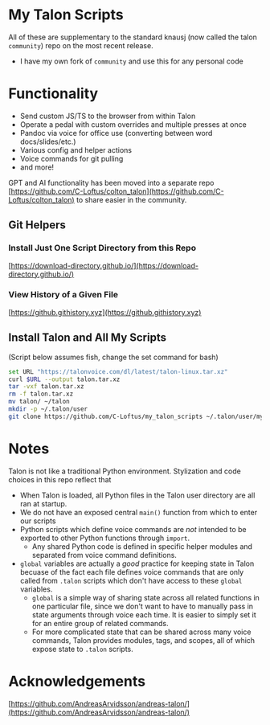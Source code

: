 # My Talon Scripts

All of these are supplementary to the standard knausj (now called the talon `community`) repo on the most recent release.

- I have my own fork of `community` and use this for any personal code

# Functionality

- Send custom JS/TS to the browser from within Talon
- Operate a pedal with custom overrides and multiple presses at once
- Pandoc via voice for office use (converting between word docs/slides/etc.)
- Various config and helper actions
- Voice commands for git pulling
- and more!

GPT and AI functionality has been moved into a separate repo [https://github.com/C-Loftus/colton_talon](https://github.com/C-Loftus/colton_talon) to share easier in the community.

## Git Helpers

### Install Just One Script Directory from this Repo

[https://download-directory.github.io/](https://download-directory.github.io/)

### View History of a Given File

[https://github.githistory.xyz](https://github.githistory.xyz)

## Install Talon and All My Scripts

(Script below assumes fish, change the set command for bash)

```sh
set URL "https://talonvoice.com/dl/latest/talon-linux.tar.xz"
curl $URL --output talon.tar.xz
tar -vxf talon.tar.xz
rm -f talon.tar.xz
mv talon/ ~/talon
mkdir -p ~/.talon/user
git clone https://github.com/C-Loftus/my_talon_scripts ~/.talon/user/myscripts
```

# Notes

Talon is not like a traditional Python environment. Stylization and code choices in this repo reflect that

- When Talon is loaded, all Python files in the Talon user directory are all ran at startup.
- We do not have an exposed central `main()` function from which to enter our scripts
- Python scripts which define voice commands are _not_ intended to be exported to other Python functions through `import`.
  - Any shared Python code is defined in specific helper modules and separated from voice command definitions.
- `global` variables are actually a _good_ practice for keeping state in Talon becuase of the fact each file defines voice commands that are only called from `.talon` scripts which don't have access to these `global` variables.
  - `global` is a simple way of sharing state across all related functions in one particular file, since we don't want to have to manually pass in state arguments through voice each time. It is easier to simply set it for an entire group of related commands.
  - For more complicated state that can be shared across many voice commands, Talon provides modules, tags, and scopes, all of which expose state to `.talon` scripts.

# Acknowledgements

[https://github.com/AndreasArvidsson/andreas-talon/](https://github.com/AndreasArvidsson/andreas-talon/)
